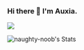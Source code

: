 ### Hi there 👋 I'm Auxia.

<img src="https://discord.c99.nl/widget/theme-2/382955775875874817.png">

![naughty-noob's Stats](https://github-readme-stats.vercel.app/api?username=naughty-noob&theme=dracula&show_icons=true&hide_border=false&count_private=true)